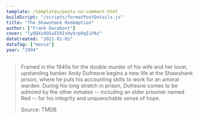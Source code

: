 ```yaml
---
template: /templates/posts-no-comment.html
buildScript: "/scripts/formatPostDetails.js"
title: "The Shawshank Redemption"
author: ["Frank Darabont"]
cover: "lyQBXzOQSuE59IsHyhrp0qIiPAz"
dateCreated: "2021-01-01"
dataTag: ["movie"]
year: "1994"
---
```


> Framed in the 1940s for the double murder of his wife and her lover, upstanding banker Andy Dufresne begins a new life at the Shawshank prison, where he puts his accounting skills to work for an amoral warden. During his long stretch in prison, Dufresne comes to be admired by the other inmates -- including an older prisoner named Red -- for his integrity and unquenchable sense of hope.
>
> Source: TMDB
